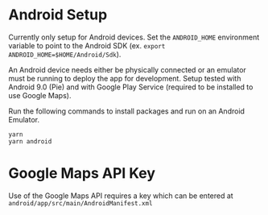 # Android Setup

Currently only setup for Android devices. Set the `ANDROID_HOME` environment variable to point to the Android SDK (ex. `export ANDROID_HOME=$HOME/Android/Sdk`).

An Android device needs either be physically connected or an emulator must be running to deploy the app for development. Setup tested with Android 9.0 (Pie) and with Google Play Service (required to be installed to use Google Maps).

Run the following commands to install packages and run on an Android Emulator.

```
yarn
yarn android
```

# Google Maps API Key

Use of the Google Maps API requires a key which can be entered at `android/app/src/main/AndroidManifest.xml`
